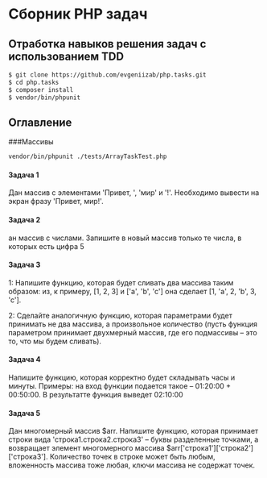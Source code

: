 # Сборник PHP задач 
## Отработка навыков решения задач c использованием TDD

   ```sh
   $ git clone https://github.com/evgeniizab/php.tasks.git
   $ cd php.tasks
   $ composer install
   $ vendor/bin/phpunit
   ```
## Оглавление
###Массивы
```sh
vendor/bin/phpunit ./tests/ArrayTaskTest.php 
```
#### Задача 1
Дан массив с элементами 'Привет, ', 'мир' и '!'. Необходимо вывести на экран фразу 'Привет, мир!'.
#### Задача 2
ан массив с числами. Запишите в новый массив только те числа, в которых есть цифра 5
#### Задача 3
1: Напишите функцию, которая будет сливать два массива таким образом: из, к
   примеру, [1, 2, 3] и ['a', 'b', 'c'] она сделает [1, 'a', 2, 'b', 3, 'c'].

2: Сделайте аналогичную функцию, которая параметрами будет принимать
   не два массива, а произвольное количество (пусть функция параметром принимает
   двухмерный массив, где его подмассивы – это то, что мы будем сливать).
#### Задача 4
Напишите функцию, которая корректно будет складывать часы и минуты.
Примеры: на вход функции подается такое – 01:20:00 + 00:50:00. В результатте функция выведет 02:10:00
#### Задача 5
Дан многомерный массив $arr. Напишите функцию, которая принимает строки
 вида 'строка1.строка2.строка3' – буквы разделенные точками, а возвращает элемент
 многомерного массива $arr['строка1']['строка2']['строка3']. Количество точек в строке
 может быть любым, вложенность массива тоже любая, ключи массива не содержат точек.
